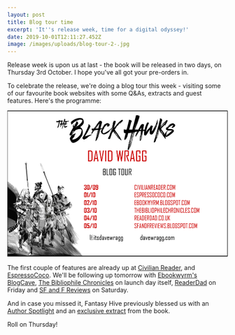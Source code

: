 ```yaml
---
layout: post
title: Blog tour time
excerpt: 'It''s release week, time for a digital odyssey!'
date: 2019-10-01T12:11:27.452Z
image: /images/uploads/blog-tour-2-.jpg
---
```


Release week is upon us at last - the book will be released in two days, on Thursday 3rd October. I hope you've all got your pre-orders in.

To celebrate the release, we're doing a blog tour this week - visiting some of our favourite book websites with some Q&As, extracts and guest features. Here's the programme:

![30/9 civilianreader.com, 01/10 espressococo.com, 02/10 ebookwyrm.blogspot.com, 03/10 thebibliophilechronicles.com, 04/10 readerdad.co.uk, 05/10 sfandfreviews.blogspot.com](/images/uploads/blog-tour-banner-v3.png "Black Hawks Blog Tour")

The first couple of features are already up at [Civilian Reader](https://civilianreader.com/2019/09/30/interview-with-david-wragg/), and [EspressoCoco](https://espressococo.com/2019/10/01/the-black-hawks-david-wragg/). We'll be following up tomorrow with [Ebookwyrm's BlogCave](http://ebookwyrm.blogspot.com/), [The Bibliophile Chronicles](https://thebibliophilechronicles.com) on launch day itself, [ReaderDad](https://readerdad.co.uk) on Friday and [SF and F Reviews](https://sfandfreviews.blogspot.com) on Saturday.

And in case you missed it, Fantasy Hive previously blessed us with an [Author Spotlight](https://fantasy-hive.co.uk/2019/09/author-spotlight-david-wragg/) and an [exclusive extract](https://fantasy-hive.co.uk/2019/09/the-black-hawks-by-david-wragg-excerpt/) from the book.

Roll on Thursday!
